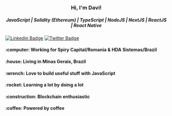 <p>
  
  <h3 align="center">Hi, I'm Davi!</h3>
  <h5 align="center">JavaScript | Solidity (Ethereum) | TypeScript | NodeJS | NextJS | ReactJS | React Native</h5>
  
</p>

<p align="center">

  [![Linkedin Badge](https://img.shields.io/badge/-LinkedIn-blue?style=flat&logo=LinkedIn&logoColor=white)](https://www.linkedin.com/in/developer-davi)
  [![Twitter Badge](https://img.shields.io/badge/-Twitter-1ca0f1?style=flat&logo=Twitter&logoColor=white)](https://twitter.com/devdavi_br)

</p>

<h4>:computer:      Working for Spiry Capital/Romania & HDA Sistemas/Brazil</h4>
<h4>:house:         Living in Minas Gerais, Brazil</h4>
<h4>:wrench:        Love to build useful stuff with JavaScript</h4>
<h4>:rocket:        Learning a lot by doing a lot</h4>
<h4>:construction:  Blockchain enthusiastic</h4>
<h4>:coffee:        Powered by coffee</h4>
